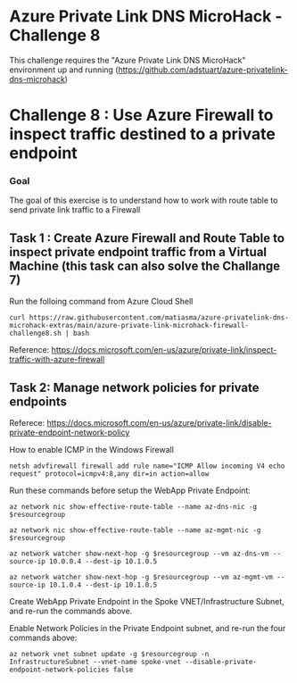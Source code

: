 # **Azure Private Link DNS MicroHack - Challenge 8**

This challenge requires the "Azure Private Link DNS MicroHack" environment up and running (https://github.com/adstuart/azure-privatelink-dns-microhack)

# Challenge 8 : Use Azure Firewall to inspect traffic destined to a private endpoint

### Goal 

The goal of this exercise is to understand how to work with route table to send private link traffic to a Firewall 

## Task 1 : Create Azure Firewall and Route Table to inspect private endpoint traffic from a Virtual Machine (this task can also solve the Challange 7)

Run the folloing command from Azure Cloud Shell

`curl https://raw.githubusercontent.com/matiasma/azure-privatelink-dns-microhack-extras/main/azure-private-link-microhack-firewall-challenge8.sh | bash`

Reference: https://docs.microsoft.com/en-us/azure/private-link/inspect-traffic-with-azure-firewall

## Task 2: Manage network policies for private endpoints

Referece: https://docs.microsoft.com/en-us/azure/private-link/disable-private-endpoint-network-policy

How to enable ICMP in the Windows Firewall

`netsh advfirewall firewall add rule name="ICMP Allow incoming V4 echo request" protocol=icmpv4:8,any dir=in action=allow`

Run these commands before setup the WebApp Private Endpoint:

`az network nic show-effective-route-table --name az-dns-nic -g $resourcegroup`

`az network nic show-effective-route-table --name az-mgmt-nic -g $resourcegroup`

`az network watcher show-next-hop -g $resourcegroup --vm az-dns-vm --source-ip 10.0.0.4 --dest-ip 10.1.0.5`

`az network watcher show-next-hop -g $resourcegroup --vm az-mgmt-vm --source-ip 10.1.0.4 --dest-ip 10.1.0.5`

Create WebApp Private Endpoint in the Spoke VNET/Infrastructure Subnet, and re-run the commands above.

Enable Network Policies in the Private Endpoint subnet, and re-run the four commands above:

`az network vnet subnet update -g $resourcegroup -n InfrastructureSubnet --vnet-name spoke-vnet --disable-private-endpoint-network-policies false`

